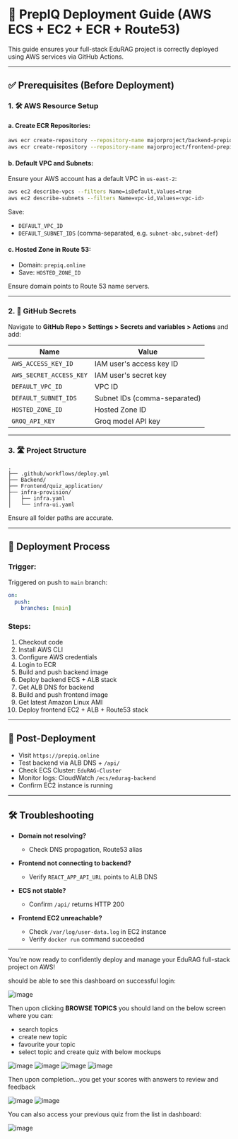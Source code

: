 # 🚀 PrepIQ Deployment Guide (AWS ECS + EC2 + ECR + Route53)

This guide ensures your full-stack EduRAG project is correctly deployed using AWS services via GitHub Actions.

---

## ✅ Prerequisites (Before Deployment)

### 1. 🛠️ AWS Resource Setup

#### a. Create ECR Repositories:
```bash
aws ecr create-repository --repository-name majorproject/backend-prepiq
aws ecr create-repository --repository-name majorproject/frontend-prepiq
```

#### b. Default VPC and Subnets:
Ensure your AWS account has a default VPC in `us-east-2`:
```bash
aws ec2 describe-vpcs --filters Name=isDefault,Values=true
aws ec2 describe-subnets --filters Name=vpc-id,Values=<vpc-id>
```
Save:
- `DEFAULT_VPC_ID`
- `DEFAULT_SUBNET_IDS` (comma-separated, e.g. `subnet-abc,subnet-def`)

#### c. Hosted Zone in Route 53:
- Domain: `prepiq.online`
- Save: `HOSTED_ZONE_ID`

Ensure domain points to Route 53 name servers.

---

### 2. 🔑 GitHub Secrets

Navigate to **GitHub Repo > Settings > Secrets and variables > Actions** and add:

| Name                     | Value                            |
|--------------------------|----------------------------------|
| `AWS_ACCESS_KEY_ID`      | IAM user's access key ID         |
| `AWS_SECRET_ACCESS_KEY`  | IAM user's secret key            |
| `DEFAULT_VPC_ID`         | VPC ID                           |
| `DEFAULT_SUBNET_IDS`     | Subnet IDs (comma-separated)     |
| `HOSTED_ZONE_ID`         | Hosted Zone ID                   |
| `GROQ_API_KEY`           | Groq model API key               |

---

### 3. 🛣️ Project Structure

```
.
├── .github/workflows/deploy.yml
├── Backend/
├── Frontend/quiz_application/
├── infra-provision/
│   ├── infra.yaml
│   └── infra-ui.yaml
```

Ensure all folder paths are accurate.

---

## 🚀 Deployment Process

### Trigger:
Triggered on push to `main` branch:
```yaml
on:
  push:
    branches: [main]
```

### Steps:
1. Checkout code  
2. Install AWS CLI  
3. Configure AWS credentials  
4. Login to ECR  
5. Build and push backend image  
6. Deploy backend ECS + ALB stack  
7. Get ALB DNS for backend  
8. Build and push frontend image  
9. Get latest Amazon Linux AMI  
10. Deploy frontend EC2 + ALB + Route53 stack  

---

## 🔮 Post-Deployment

- Visit `https://prepiq.online`  
- Test backend via ALB DNS + `/api/`  
- Check ECS Cluster: `EduRAG-Cluster`  
- Monitor logs: CloudWatch `/ecs/edurag-backend`  
- Confirm EC2 instance is running  

---

## 🛠️ Troubleshooting

- **Domain not resolving?**
  - Check DNS propagation, Route53 alias

- **Frontend not connecting to backend?**
  - Verify `REACT_APP_API_URL` points to ALB DNS

- **ECS not stable?**
  - Confirm `/api/` returns HTTP 200

- **Frontend EC2 unreachable?**
  - Check `/var/log/user-data.log` in EC2 instance
  - Verify `docker run` command succeeded

---

You're now ready to confidently deploy and manage your EduRAG full-stack project on AWS!

should be able to see this dashboard on successful login:

![image](https://github.com/user-attachments/assets/39ac95d1-1209-4718-ab5e-92990eec545f)

Then upon clicking **BROWSE TOPICS** you should land on the below screen where you can:
* search topics
* create new topic
* favourite your topic
* select topic and create quiz with below mockups


![image](https://github.com/user-attachments/assets/07aa9f39-9ba4-4723-a4db-b9323fd9febe)
![image](https://github.com/user-attachments/assets/be9672f8-d823-4319-9ff7-054836f216a8)
![image](https://github.com/user-attachments/assets/1375ad98-ff07-476c-aace-1e6b702e6997)
![image](https://github.com/user-attachments/assets/eea0cd80-8431-4e9a-956d-9ab7da4ed3ac)

Then upon completion...you get your scores with answers to review and feedback

![image](https://github.com/user-attachments/assets/74c00d1a-eed9-4fc6-8e15-fc2faa132a16)
![image](https://github.com/user-attachments/assets/20ec5046-6d4b-462c-9cd3-69a9cd8fa06d)

You can also access your previous quiz from the list in dashboard:

![image](https://github.com/user-attachments/assets/2a79d005-2b28-4d69-a0a4-47a46130c0b9)








